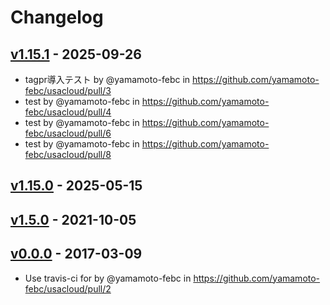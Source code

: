 # Changelog

## [v1.15.1](https://github.com/yamamoto-febc/usacloud/compare/v1.15.0...v1.15.1) - 2025-09-26
- tagpr導入テスト by @yamamoto-febc in https://github.com/yamamoto-febc/usacloud/pull/3
- test by @yamamoto-febc in https://github.com/yamamoto-febc/usacloud/pull/4
- test by @yamamoto-febc in https://github.com/yamamoto-febc/usacloud/pull/6
- test by @yamamoto-febc in https://github.com/yamamoto-febc/usacloud/pull/8

## [v1.15.0](https://github.com/yamamoto-febc/usacloud/compare/v1.5.0...v1.15.0) - 2025-05-15

## [v1.5.0](https://github.com/yamamoto-febc/usacloud/commits/v1.5.0) - 2021-10-05

## [v0.0.0](https://github.com/yamamoto-febc/usacloud/commits/v0.0.0) - 2017-03-09
- Use travis-ci for by @yamamoto-febc in https://github.com/yamamoto-febc/usacloud/pull/2

